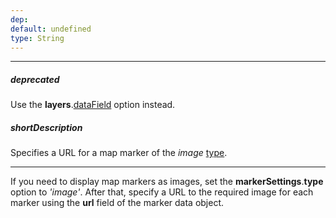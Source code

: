 ```yaml
---
dep: 
default: undefined
type: String
---
```

---
##### deprecated
Use the **layers**.[dataField](/api-reference/20%20Data%20Visualization%20Widgets/dxVectorMap/1%20Configuration/layers/dataField.md '/Documentation/ApiReference/Data_Visualization_Widgets/dxVectorMap/Configuration/layers/#dataField') option instead.

##### shortDescription
Specifies a URL for a map marker of the *image* [type](/api-reference/20%20Data%20Visualization%20Widgets/dxVectorMap/1%20Configuration/markerSettings/type.md '/Documentation/ApiReference/Data_Visualization_Widgets/dxVectorMap/Configuration/markerSettings/#type').

---
If you need to display map markers as images, set the **markerSettings**.**type** option to *'image'*. After that, specify a URL to the required image for each marker using the **url** field of the marker data object.